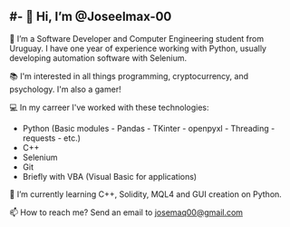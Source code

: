 #- 👋 Hi, I’m @Joseelmax-00
- 

👀 I’m a Software Developer and Computer Engineering student from Uruguay. I have one year of experience working with Python, usually developing automation software with Selenium. 

📚 I'm interested in all things programming, cryptocurrency, and psychology. I'm also a gamer! 

💻 In my carreer I've worked with these technologies:
- Python (Basic modules - Pandas - TKinter - openpyxl - Threading - requests - etc.)
- C++
- Selenium
- Git
- Briefly with VBA (Visual Basic for applications)

🌱 I’m currently learning C++, Solidity, MQL4 and GUI creation on Python.

📫 How to reach me? Send an email to josemaq00@gmail.com

<!---
Joseelmax-00/Joseelmax-00 is a ✨ special ✨ repository because its `README.md` (this file) appears on your GitHub profile.
You can click the Preview link to take a look at your changes.
--->
